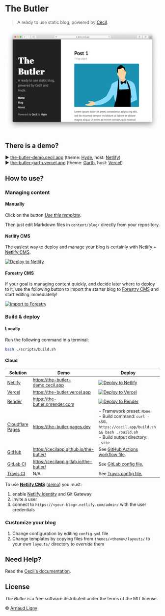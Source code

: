 # The Butler

> A ready to use static blog, powered by [Cecil](https://cecil.app).

[![Cecil preview](assets/images/cecil-preview.png)](https://the-butler.cecil.app "the-butler.cecil.app")

## There is a demo?

:arrow_forward: [the-butler-demo.cecil.app](https://the-butler-demo.cecil.app) (theme: [Hyde](https://github.com/Cecilapp/theme-hyde#readme), host: [Netlify](https://www.netlify.com))  
:arrow_forward: [the-butler-garth.vercel.app](https://the-butler-garth.vercel.app) (theme: [Garth](https://github.com/Cecilapp/theme-garth#readme), host: [Vercel](https://vercel.com))

## How to use?

### Managing content

#### Manually

Click on the button _[Use this template](https://github.com/Cecilapp/the-butler/generate)_.

Then just edit Markdown files in `content/blog/` directly from your repository.

#### Netlify CMS

The easiest way to deploy and manage your blog is certainly with [Netlify](https://www.netlify.com) + [Netlify CMS](https://www.netlifycms.org).

[![Deploy to Netlify](https://www.netlify.com/img/deploy/button.svg)](https://cecil.app/hosting/netlify/deploy/ "Deploy to Netlify")

#### Forestry CMS

If your goal is managing content quickly, and decide later where to deploy to it, use the following button to import the starter blog to [Forestry CMS](https://forestry.io) and start editing immediatelly!

[![Import to Forestry](https://assets.forestry.io/import-to-forestryK.svg)](https://cecil.app/cms/forestry/import/ "Import to Forestry")

### Build & deploy

#### Locally

Run the following command in a terminal:

```bash
bash ./scripts/build.sh
```

#### Cloud

| Solution | Demo | Deploy |
|----------|------|--------|
| [Netlify](https://www.netlify.com) | <https://the-butler-demo.cecil.app> | [![Deploy to Netlify](https://www.netlify.com/img/deploy/button.svg)](https://cecil.app/hosting/netlify/deploy/ "Deploy to Netlify") |
| [Vercel](https://vercel.com) | <https://the-butler.vercel.app> | [![Deploy to Vercel](https://vercel.com/button)](https://cecil.app/hosting/vercel/deploy/ "Deploy to Vercel") |
| [Render](https://render.com) | <https://the-butler.onrender.com> | [![Deploy to Render](https://render.com/images/deploy-to-render-button.svg)](https://cecil.app/hosting/render/deploy/ "Deploy to Render") |
| [Cloudflare Pages](https://pages.cloudflare.com) | <https://the-butler.pages.dev> | - Framework preset: `None`<br />- Build command: `curl -sSOL https://cecil.app/build.sh && bash ./build.sh`<br />- Build output directory: `_site` |
| [GitHub](https://github.com/features/actions/) | <https://cecilapp.github.io/the-butler/> | See [GitHub Actions workflow file](/.github/workflows/build-and-deploy.yml). |
| [GitLab CI](https://about.gitlab.com/stages-devops-lifecycle/continuous-integration/) | <https://cecilapp.gitlab.io/the-butler/> | See [GitLab config file.](/.gitlab-ci.yml) |
| [Travis CI](https://travis-ci.com) | N/A | See [Travis config file.](/.travis.yml) |

To use [**Netlify CMS**](https://www.netlifycms.org) ([demo](https://the-butler-demo.cecil.app/admin/)) you must:

1. enable [Netlify Identity](https://docs.netlify.com/visitor-access/git-gateway/#setup-and-settings) and Git Gateway
2. invite a user
3. connect to `https://<your-blog>.netlify.com/admin/` with the user credentials

### Customize your blog

1. Change configuration by editing `config.yml` file
2. Change templates by copying files from `themes/<theme>/layouts/` to your own `layouts/` directory to _override_ them

## Need Help?

Read the [Cecil's documentation](https://cecil.app/documentation/).

## License

_The Butler_ is a free software distributed under the terms of the MIT license.

© [Arnaud Ligny](https://arnaudligny.fr)
